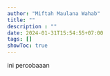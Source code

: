 ```yaml
---
author: "Miftah Maulana Wahab"
title: ""
description : ""
date: 2024-01-31T15:54:55+07:00
tags: []
showToc: true
---
```


ini percobaaan
